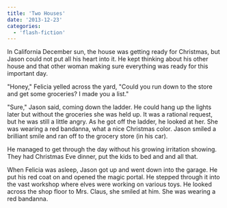 ```yaml
---
title: 'Two Houses'
date: '2013-12-23'
categories:
  - 'flash-fiction'
---
```


In California December sun, the house was getting ready for Christmas, but Jason
could not put all his heart into it. He kept thinking about his other house and
that other woman making sure everything was ready for this important day.

"Honey," Felicia yelled across the yard, "Could you run down to the store and
get some groceries? I made you a list."

"Sure," Jason said, coming down the ladder. He could hang up the lights later
but without the groceries she was held up. It was a rational request, but he was
still a little angry. As he got off the ladder, he looked at her. She was
wearing a red bandanna, what a nice Christmas color. Jason smiled a brilliant
smile and ran off to the grocery store (in his car).

He managed to get through the day without his growing irritation showing. They
had Christmas Eve dinner, put the kids to bed and and all that.

When Felicia was asleep, Jason got up and went down into the garage. He put his
red coat on and opened the magic portal. He stepped through it into the vast
workshop where elves were working on various toys. He looked across the shop
floor to Mrs. Claus, she smiled at him. She was wearing a red bandanna.
